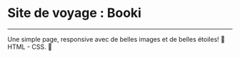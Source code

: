 # Site de voyage : Booki
-----------------------------------------------
Une simple page, responsive avec de belles images et de belles étoiles! 
 :frog: HTML - CSS.  :frog: 

